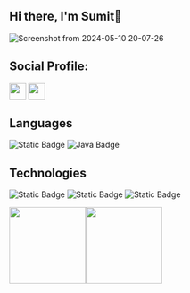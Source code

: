 ## Hi there, I'm Sumit👋

![Screenshot from 2024-05-10 20-07-26](https://github.com/codespirit7/codespirit7/assets/88592710/db7d2b11-8658-49b2-9d46-316128b4fd88)


## Social Profile:

<a href="https://www.linkedin.com/in/sumit-kumar-6ba834297/" target="blank"><img align="center" src="https://img.shields.io/badge/-linkedin-000%3F%26logo%3Dlinkedin?style=for-the-badge&logo=linkedin&logoColor=blue&color=black" alt="" height="30" /></a>
<a href="https://x.com/Smtg24Kumar" target="blank"><img align="center" src="https://img.shields.io/badge/-twitter-000%3F%26logo%3Dtwitter?style=for-the-badge&logo=x&logoColor=white&color=black" alt="" height="30" /></a>
  

## Languages

![Static Badge](https://img.shields.io/badge/-python-000%3F%26logo%3Dpython?style=for-the-badge&logo=python&logoColor=voilet&color=black)
![Java Badge](https://img.shields.io/badge/-java-000000?style=for-the-badge&logo=openjdk&logoColor=orange&color=black)


## Technologies

![Static Badge](https://img.shields.io/badge/-html-000%3F%26logo%3Dhtml?style=for-the-badge&logo=html5&logoColor=red&color=black)
![Static Badge](https://img.shields.io/badge/-css-000%3F%26logo%3Dhtml?style=for-the-badge&logo=css3&logoColor=blue&color=black)
![Static Badge](https://img.shields.io/badge/-javascript-000%3F%26logo%3Djavascript?style=for-the-badge&logo=javascript&logoColor=yellow&color=black)


<a href="https://www.github.com/smtg2407"><img height="137px" src="https://github-readme-stats.vercel.app/api?username=smtg2407&hide_title=true&hide_border=true&show_icons=true&include_all_commits=true&count_private=true&line_height=21&text_color=000&icon_color=000&bg_color=0,ea6161,ffc64d,fffc4d,52fa5a&theme=graywhite" /><!-- wi*quL3fcV --><img height="137px" src="https://github-readme-stats.vercel.app/api/top-langs/?username=smtg2407&hide=html&hide_title=true&hide_border=true&layout=compact&langs_count=6&exclude_repo=comp426,Redventures-Movie-Quotes&text_color=000&icon_color=fff&bg_color=0,52fa5a,4dfcff,c64dff&theme=graywhite" /></a>
